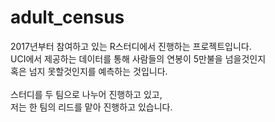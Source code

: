 # adult_census
2017년부터 참여하고 있는 R스터디에서 진행하는 프로젝트입니다. <br/>
UCI에서 제공하는 데이터를 통해 사람들의 연봉이 5만불을 넘을것인지 <br/>
혹은 넘지 못할것인지를 예측하는 것입니다. <br/>
<br/>
스터디를 두 팀으로 나누어 진행하고 있고, <br/>
저는 한 팀의 리드를 맡아 진행하고 있습니다. <br/>
